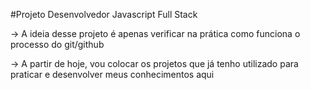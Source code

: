 #Projeto Desenvolvedor Javascript Full Stack


-> A ideia desse projeto é apenas verificar na prática como funciona o processo do git/github

-> A partir de hoje, vou colocar os projetos que já tenho utilizado para praticar e desenvolver meus conhecimentos aqui

